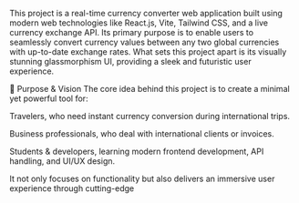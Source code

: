 This project is a real-time currency converter web application built using modern web technologies like React.js, Vite, Tailwind CSS, and a live currency exchange API. Its primary purpose is to enable users to seamlessly convert currency values between any two global currencies with up-to-date exchange rates. What sets this project apart is its visually stunning glassmorphism UI, providing a sleek and futuristic user experience.

🧠 Purpose & Vision
The core idea behind this project is to create a minimal yet powerful tool for:

Travelers, who need instant currency conversion during international trips.

Business professionals, who deal with international clients or invoices.

Students & developers, learning modern frontend development, API handling, and UI/UX design.

It not only focuses on functionality but also delivers an immersive user experience through cutting-edge
